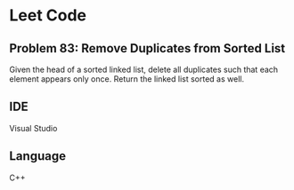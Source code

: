 # Leet Code
## Problem 83: Remove Duplicates from Sorted List

Given the head of a sorted linked list, delete all duplicates such that each element appears only once. Return the linked list sorted as well.

## IDE
Visual Studio

## Language
C++

